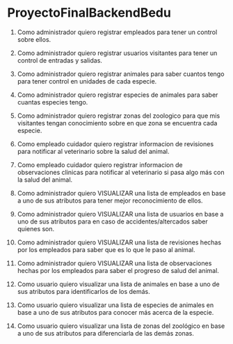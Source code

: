 # ProyectoFinalBackendBedu

1. Como administrador quiero registrar empleados para tener un control sobre ellos.

2. Como administrador quiero registrar usuarios visitantes para tener un control de entradas y salidas.

3. Como administrador quiero registrar animales para saber cuantos tengo para tener control en unidades de cada especie.

4. Como administrador quiero registrar especies de animales para saber cuantas especies tengo.

5. Como administrador quiero registrar zonas del zoologico para que mis visitantes tengan conocimiento sobre en que zona se encuentra cada especie.

6. Como empleado cuidador quiero registrar informacion de revisiones para notificar al veterinario sobre la salud del animal.

7. Como empleado cuidador quiero registrar informacion de observaciones clinicas para notificar al veterinario si pasa algo más con la salud del animal.

8. Como administrador quiero VISUALIZAR una lista de empleados en base a uno de sus atributos para tener mejor reconocimiento de ellos.

9. Como administrador quiero VISUALIZAR una lista de usuarios en base a uno de sus
atributos para en caso de accidentes/altercados saber quienes son.

10. Como administrador quiero VISUALIZAR una lista de revisiones hechas por los empleados
para saber que es lo que le paso al animal.

11. Como administrador quiero VISUALIZAR una lista de observaciones hechas por los
empleados para saber el progreso de salud del animal.

12. Como usuario quiero visualizar una lista de animales en base a uno de sus atributos para identificarlos de los demás.

13. Como usuario quiero visualizar una lista de especies de animales en base a uno de sus
atributos para conocer más acerca de la especie.

14. Como usuario quiero visualizar una lista de zonas del zoológico en base a uno de sus
atributos para diferenciarla de las demás zonas.
